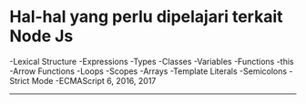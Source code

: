 # Hal-hal yang perlu dipelajari terkait Node Js

-Lexical Structure
-Expressions
-Types
-Classes
-Variables
-Functions
-this
-Arrow Functions
-Loops
-Scopes
-Arrays
-Template Literals
-Semicolons
-Strict Mode
-ECMAScript 6, 2016, 2017

---
